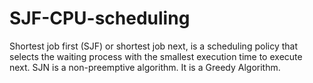 # SJF-CPU-scheduling
Shortest job first (SJF) or shortest job next, is a scheduling policy that selects the waiting process with the smallest execution time to execute next. SJN is a non-preemptive algorithm. It is a Greedy Algorithm.
